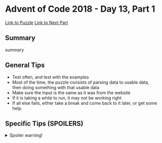 # Advent of Code 2018 - Day 13, Part 1

[Link to Puzzle](https://adventofcode.com/2018/day/13)
[Link to Next Part](https://github.com/CodingAP/unofficial-aoc-syllabus/blob/main/years/2018/day13/part2.md)

## Summary
summary

## General Tips
- Test often, and test with the examples
- Most of the time, the puzzle consists of parsing data to usable data, then doing something with that usable data
- Make sure the input is the same as it was from the website
- If it is taking a while to run, it may not be working right
- If all else fails, either take a break and come back to it later, or get some help.

## Specific Tips (SPOILERS)
<details> <summary>Spoiler warning!</summary>

specific tips

</details>